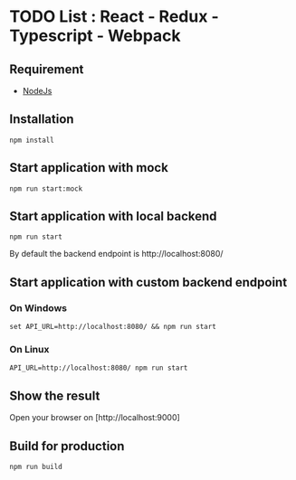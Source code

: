 # TODO List : React - Redux - Typescript - Webpack

## Requirement

- [NodeJs](https://nodejs.org/en/download/)

## Installation
```
npm install
```

## Start application with mock
```
npm run start:mock 
```

## Start application with local backend
```
npm run start
```

By default the backend endpoint is http://localhost:8080/

## Start application with custom backend endpoint
### On Windows
```
set API_URL=http://localhost:8080/ && npm run start
```
### On Linux
```
API_URL=http://localhost:8080/ npm run start
```

## Show the result

Open your browser on [http://localhost:9000]

## Build for production
```
npm run build
```